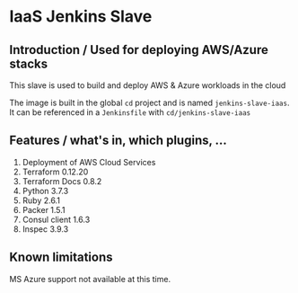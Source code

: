 # IaaS Jenkins Slave

## Introduction / Used for deploying AWS/Azure stacks
This slave is used to build and deploy AWS & Azure workloads in the cloud


The image is built in the global `cd` project and is named `jenkins-slave-iaas`.
It can be referenced in a `Jenkinsfile` with `cd/jenkins-slave-iaas` 

## Features / what's in, which plugins, ...
1.  Deployment of AWS Cloud Services
2.  Terraform 0.12.20
3.  Terraform Docs 0.8.2
4.  Python 3.7.3
5.  Ruby 2.6.1
6.  Packer 1.5.1
7.  Consul client 1.6.3
8.  Inspec 3.9.3  

## Known limitations
MS Azure support not available at this time.
